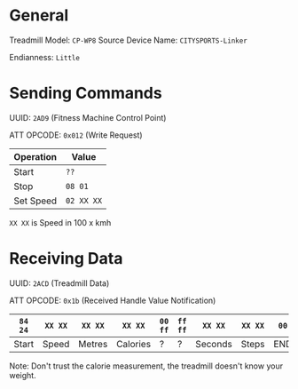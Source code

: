 # General

Treadmill Model: `CP-WP8`
Source Device Name: `CITYSPORTS-Linker`

Endianness: `Little`

# Sending Commands

UUID: `2AD9` (Fitness Machine Control Point)

ATT OPCODE: `0x012` (Write Request)

| Operation | Value |
| --------- | ----- |
| Start | `??` |
| Stop | `08 01` |
| Set Speed | `02 XX XX` |

`XX XX` is Speed in 100 x kmh

# Receiving Data

UUID: `2ACD` (Treadmill Data)

ATT OPCODE: `0x1b` (Received Handle Value Notification)

| `84 24` | `XX XX` | `XX XX`  | `XX XX`    | `00 ff` | `ff ff` | `XX XX` | `XX XX` | `00`  |
| ----- | ----- | ------ | -------- | ----- | ----- | ------- | ----- | --- |
| Start | Speed | Metres | Calories | ?     | ?     | Seconds | Steps | END |

Note: Don't trust the calorie measurement, the treadmill doesn't know your weight.
